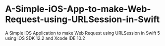 # A-Simple-iOS-App-to-make-Web-Request-using-URLSession-in-Swift
A Simple iOS Application to make Web Request using URLSession in Swift 5 using iOS SDK 12.2 and Xcode IDE 10.2
